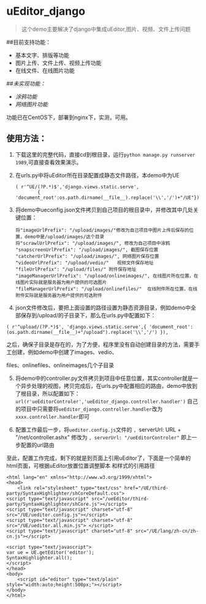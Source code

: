 uEditor_django
==============

> 这个demo主要解决了django中集成uEditor,图片、视频、文件上传问题

##目前支持功能：
 - 基本文字、排版等功能
 - 图片上传、文件上传、视频上传功能
 - 在线文件、在线图片功能

##*未实现功能：*

 - *涂鸦功能*
 - *网络图片功能*

功能已在CentOS下，部署到nginx下，实测，可用。

使用方法：
-----

 1. 下载这里的完整代码，直接cd到根目录，运行`python manage.py runserver 1989`,可直接查看效果演示。

 2. 在urls.py中将uEditor所在目录配置成静态文件路径，本demo中为UE
    <pre><code>( r'^UE/(?P<path>.*)$','django.views.static.serve',
            { 'document_root':os.path.dirname(__file__).replace('\\','/')+"/UE"}),</code></pre>
 3. 将demo中ueconfig.json文件拷贝到自己项目的根目录中，并修改其中几处关键位置：
    <pre><code>将"imageUrlPrefix": "/upload/images/"修改为自己项目中图片上传后保存的位置，demo中是/upload/images/这个目录
    将"scrawlUrlPrefix": "/upload/images/", 修改为自己项目中涂鸦
    "snapscreenUrlPrefix": "/upload/images/", 截图保存位置
    "catcherUrlPrefix": "/upload/images/", 网络图片保存位置
    "videoUrlPrefix": "/upload/vedio/"   视频文件保存地址
    "fileUrlPrefix": "/upload/files/" 附件保存地址
    "imageManagerUrlPrefix": "/upload/onlineimages/", 在线图片所在位置，在线图片实际就是服务器为用户提供的可选图片
    "fileManagerUrlPrefix": "/upload/onlinefiles/"  在线附件所在位置，在线附件实际就是服务器为用户提供的可选附件</code></pre>
 4. json文件修改后，要把上面设置的路径设置为静态资源目录，例如demo中全部保存到/upload/的子目录下，那么在urls.py中配置如下：
 <pre><code>( r'^upload/(?P<path>.*)$', 'django.views.static.serve',{ 'document_root': (os.path.dirname(__file__)+"/upload").replace('\\','/') }),</code></pre>之后，确保子目录是存在的，为了方便，程序里没有自动创建目录的方法，需要手工创建，例如demo中创建了images、vedio、
files、onlinefiles、onlineimages几个子目录

 5. 将demo中的controller.py文件拷贝到项目中任意位置，其实controller就是一个异步处理的视图，拷贝完成后，在urls.py中配置相应的路由，demo中放到了根目录，所以配置如下：
`url(r'ueEditorControler','ueEditor_django.controller.handler')`
自己的项目中只需要将`ueEditor_django.controller.handler`改为`xxxx.controller.handler`即可

 6. 配置工作最后一步，将`ueditor.config.js`文件的  `, `serverUrl: URL + "/net/controller.ashx"  修改为 `, serverUrl: "/ueEditorControler"`  即上一步配置的url路由

至此，配置工作完成，剩下的就是到页面上引用uEditor了，下面是一个简单的html页面，可根据uEditor放置位置调整脚本
和样式的引用路径

    <html lang="en" xmlns="http://www.w3.org/1999/xhtml">
    <head>
        <link rel="stylesheet" type="text/css" href="/UE/third-party/SyntaxHighlighter/shCoreDefault.css">
    <script type="text/javascript" src="/ueEditor/third-party/SyntaxHighlighter/shCore.js"></script>
    <script type="text/javascript" charset="utf-8" src="/UE/ueditor.config.js"></script>
    <script type="text/javascript" charset="utf-8" src="/UE/ueditor.all.min.js"> </script>
    <script type="text/javascript" charset="utf-8" src="/UE/lang/zh-cn/zh-cn.js"></script>
    
    <script type="text/javascript">
    var ue = UE.getEditor('editor');
    SyntaxHighlighter.all();
    </script>
    </head>
    <body>
        <script id="editor" type="text/plain" style="width:auto;height:500px;"></script>
    </body>
    </html>

